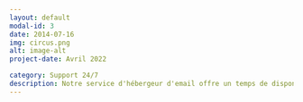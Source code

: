 ```yaml
---
layout: default
modal-id: 3
date: 2014-07-16
img: circus.png
alt: image-alt
project-date: Avril 2022

category: Support 24/7
description: Notre service d'hébergeur d'email offre un temps de disponibilité inégalé et s'accompagne de sauvegardes automatiques pour la prévention des pertes de données et la reprise après sinistre. Si vous avez besoin d'aide, notre équipe d'assistance est disponible 24h/24 et 7j/7.
---
```

